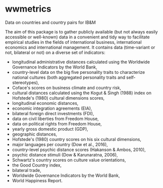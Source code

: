 # wwmetrics
Data on countries and country pairs for IB&M

The aim of this package is to gather publicly available (but not always easily accessible or well-known) data in a convenient and tidy way to facilitate empirical studies in the fields of international business, international economics and international management.    It contains data (time-variant or not, bilateral or not) on a diverse set of indicators: 
- longitudinal administrative distances calculated using the Worldwide Governance Indicators by the World Bank, 
- country-level data on the big five personality traits to characterize national cultures (both aggregated personality traits and self-stereotypes), 
- Coface's scores on business climate and country risk,
- cultural distances calculated using the Kogut & Singh (1988) index on Hofstede's (1980) cultural dimensions scores,
- longitudinal economic distances,
- economic integration agreements (EIA),
- bilateral foreign direct investments (FDI),
- data on civil liberties from Freedom House,
- data on political rights from Freedom House,
- yearly gross domestic product (GDP),
- geographic distances, 
- Hofstede's (1980) country scores on his six cultural dimensions,
- major languages per country (Dow et al., 2016),
- country-level psychic distance scores (Hakanson & Ambos, 2010),
- psychic distance stimuli (Dow & Karunaratna, 2006),
- Schwartz's country scores on culture value orientations,
- the Good Country index,
- bilateral trade,
- Worldwide Governance Indicators by the World Bank,
- World Happiness Report.